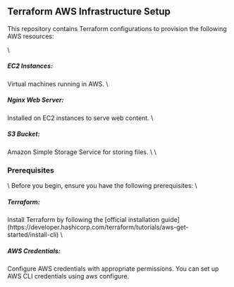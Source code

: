 <h2> Terraform AWS Infrastructure Setup </h2>
This repository contains Terraform configurations to provision the following AWS resources:

\
<h5>EC2 Instances:</h5> Virtual machines running in AWS. \
<h5>Nginx Web Server:</h5> Installed on EC2 instances to serve web content. \
<h5>S3 Bucket: </h5>Amazon Simple Storage Service for storing files.
\
\
<h3>Prerequisites</h3>
\
Before you begin, ensure you have the following prerequisites:
\
<h5>Terraform:</h5> Install Terraform by following the [official installation guide](https://developer.hashicorp.com/terraform/tutorials/aws-get-started/install-cli) \
<h5>AWS Credentials:</h5> Configure AWS credentials with appropriate permissions. You can set up AWS CLI credentials using aws configure.
